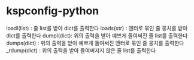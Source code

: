 # kspconfig-python

loadl(list) : 줄 list를 받아 dict를 출력한다
loads(str) : 엔터로 묶인 줄 뭉치를 받아 dict를 출력한다
dumpl(dict): 위의 출력을 받아 예쁘게 들여써진 줄 list를 출력한다
dumps(dict) : 위의 출력을 받아 예쁘게 들여써진 엔터로 묶인 줄 뭉치를 출력한다
_rdump(dict) : 위의 출력을 받아 들여써지지 않은 줄 list를 출력한다
